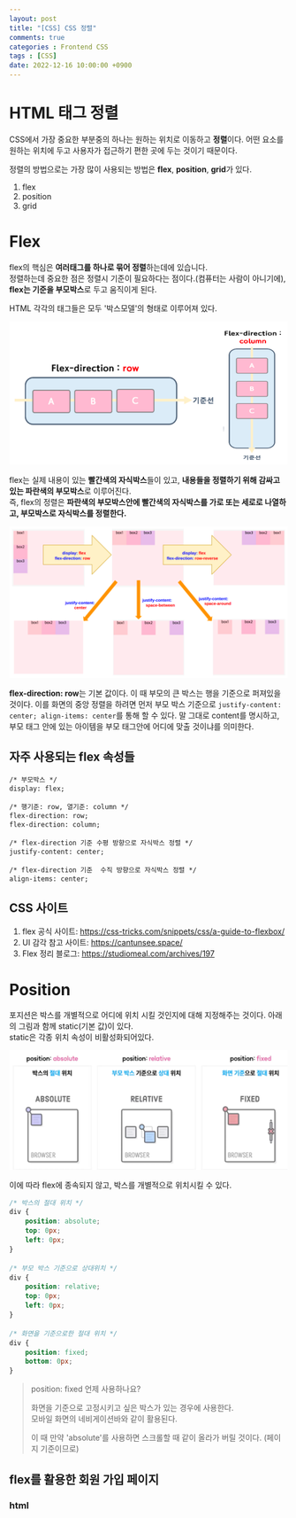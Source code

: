 ```yaml
---
layout: post
title: "[CSS] CSS 정렬"
comments: true
categories : Frontend CSS
tags : [CSS]
date: 2022-12-16 10:00:00 +0900
---
```


# HTML 태그 정렬

CSS에서 가장 중요한 부분중의 하나는 원하는 위치로 이동하고 **정렬**이다.
어떤 요소를 원하는 위치에 두고 사용자가 접근하기 편한 곳에 두는 것이기 때문이다.

정렬의 방법으로는 가장 많이 사용되는 방법은 **flex**, **position**, **grid**가 있다.

1. flex
2. position
3. grid

# Flex

flex의 핵심은 **여러태그를 하나로 묶어 정렬**하는데에 있습니다.  
정렬하는데 중요한 점은 정렬시 기준이 필요하다는 점이다.(컴퓨터는 사람이 아니기에), **flex는 기준을 부모박스**로 두고 움직이게 된다. 

HTML 각각의 태그들은 모두 '박스모델'의 형태로 이루어져 있다. 

![img_2.png](img_2.png)

flex는 실제 내용이 있는 **빨간색의 자식박스**들이 있고, **내용들을 정렬하기 위해 감싸고 있는 파란색의 부모박스**로 이루어진다.  
즉, flex의 정렬은 **파란색의 부모박스안에 빨간색의 자식박스를 가로 또는 세로로 나열하고, 부모박스로 자식박스를 정렬한다.**

![img_3.png](img_3.png)


**flex-direction: row**는 기본 값이다. 이 때 부모의 큰 박스는 행을 기준으로 퍼져있을 것이다. 
이를 화면의 중앙 정렬을 하려면 먼저 부모 박스 기준으로 `justify-content: center; align-items: center`를 통해 할 수 있다.
말 그대로 content를 명시하고, 부모 태그 안에 있는 아이템을 부모 태그안에 어디에 맞출 것이냐를 의미한다.

## 자주 사용되는 flex 속성들

```text
/* 부모박스 */
display: flex;

/* 행기준: row, 열기준: column */
flex-direction: row;
flex-direction: column;

/* flex-direction 기준 수평 방향으로 자식박스 정렬 */
justify-content: center;

/* flex-direction 기준  수직 방향으로 자식박스 정렬 */
align-items: center;
```

## CSS 사이트

1. flex 공식 사이트: https://css-tricks.com/snippets/css/a-guide-to-flexbox/
2. UI 감각 참고 사이트: https://cantunsee.space/
3. Flex 정리 블로그: https://studiomeal.com/archives/197


# Position

포지션은 박스를 개별적으로 어디에 위치 시킬 것인지에 대해 지정해주는 것이다. 아래의 그림과 함께 static(기본 값)이 있다.  
static은 각종 위치 속성이 비활성화되어있다.

![img_4.png](img_4.png)

이에 따라 flex에 종속되지 않고, 박스를 개별적으로 위치시킬 수 있다.

```css
/* 박스의 절대 위치 */
div {
    position: absolute;
    top: 0px;
    left: 0px;
}

/* 부모 박스 기준으로 상대위치 */
div {
    position: relative;
    top: 0px;
    left: 0px;
}

/* 화면을 기준으로한 절대 위치 */
div {
    position: fixed;
    bottom: 0px;
}
```

> position: fixed 언제 사용하나요?
>
> 화면을 기준으로 고정시키고 싶은 박스가 있는 경우에 사용한다.  
> 모바일 화면의 네비게이션바와 같이 활용된다. 
> 
> 이 때 만약 'absolute'를 사용하면 스크롤할 때 같이 올라가 버릴 것이다. (페이지 기준이므로)


## flex를 활용한 회원 가입 페이지

### html
```html

```
